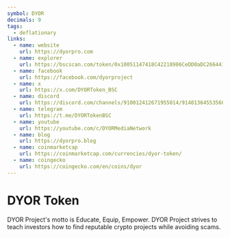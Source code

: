 ```yaml
---
symbol: DYOR
decimals: 9
tags:
  - deflationary
links:
  - name: website
    url: https://dyorpro.com
  - name: explorer
    url: https://bscscan.com/token/0x10051147418C42218986CeDD0aDC266441F8a14f
  - name: facebook
    url: https://facebook.com/dyorproject
  - name: x
    url: https://x.com/DYORToken_BSC
  - name: discord
    url: https://discord.com/channels/910012412671955014/914013645535608832
  - name: telegram
    url: https://t.me/DYORTokenBSC
  - name: youtube
    url: https://youtube.com/c/DYORMediaNetwork
  - name: blog
    url: https://dyorpro.blog
  - name: coinmarketcap
    url: https://coinmarketcap.com/currencies/dyor-token/
  - name: coingecko
    url: https://coingecko.com/en/coins/dyor
---
```


# DYOR Token

DYOR Project's motto is Educate, Equip, Empower. DYOR Project strives to teach investors how to find reputable crypto projects while avoiding scams.
